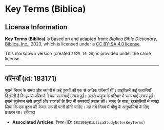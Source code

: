 # Key Terms (Biblica)

## License Information

**Key Terms (Biblica)** is based on and adapted from: _Biblica Bible Dictionary_, [Biblica, Inc.](https://www.biblica.com/), 2023, which is licensed under a [CC BY-SA 4.0 license](https://creativecommons.org/licenses/by-sa/4.0/legalcode.en).

This markdown version (created `2025-10-20`) is provided under the same license.



--------------------------------

## पत्नियाँ (id: 183171)

पुराने नियम के समय और स्थानों में कई पुरुषों की एक से अधिक पत्नियाँ थीं। बाइबिलमें कई कहानियाँ दिखाती हैं कि इससे परिवारों में क्या समस्याएँ उत्पन्न हुईं। इससे याकूब के परिवार में समस्याएँ उत्पन्न हुईं। इसने सुलैमान जैसे अगुवों और राजाओं के लिए भी समस्याएँ उत्पन्न कीं। समय के साथ, इस्राएलियों ने समझ लिया कि एक पुरुष की केवल एक ही पत्नी होनी चाहिए। यह नये नियम में यीशु के अनुयायियों के लिए प्रचलन था। (विवाह)

* **Associated Articles:** विवाह (ID: `183100@BiblicaStudyNotesKeyTerms`)

